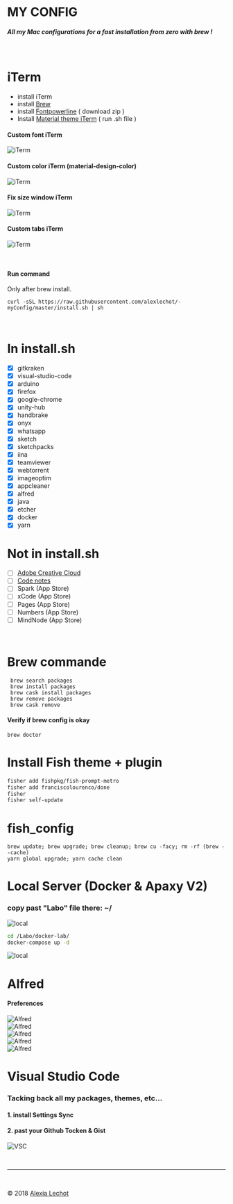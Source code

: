 # MY CONFIG

##### All my Mac configurations for a fast installation from zero with brew ! 
<br>

# iTerm

- install iTerm
- install [Brew](https://brew.sh)
- install [Fontpowerline](https://github.com/powerline/fonts) ( download zip )
- Install [Material theme iTerm](https://github.com/MartinSeeler/iterm2-material-design) ( run .sh file )



#### Custom font iTerm
![iTerm](img/iterm/font.png)

#### Custom color iTerm (material-design-color)
![iTerm](img/iterm/color.png )

#### Fix size window iTerm
![iTerm](img/iterm/size.png )  

#### Custom tabs iTerm
![iTerm](img/iterm/tabs.png)  

<br />

#### Run command 
Only after brew install.

```
curl -sSL https://raw.githubusercontent.com/alexlechot/-myConfig/master/install.sh | sh
```
<br>

# In install.sh

- [x] gitkraken 
- [x] visual-studio-code 
- [x] arduino
- [x] firefox 
- [x] google-chrome 
- [x] unity-hub 
- [x] handbrake 
- [x] onyx 
- [x] whatsapp 
- [x] sketch 
- [x] sketchpacks 
- [x] iina 
- [x] teamviewer 
- [x] webtorrent 
- [x] imageoptim
- [x] appcleaner 
- [x] alfred 
- [x] java
- [x] etcher
- [x] docker
- [x] yarn

# Not in install.sh

- [ ] [Adobe Creative Cloud](https://www.adobe.com/ch_fr/creativecloud/desktop-app.html)
- [ ] [Code notes](https://electronjs.org/apps/code-notes)
- [ ] Spark (App Store) 
- [ ] xCode (App Store)
- [ ] Pages (App Store)
- [ ] Numbers (App Store)
- [ ] MindNode (App Store)
<br>


# Brew commande
```
 brew search packages
 brew install packages
 brew cask install packages
 brew remove packages
 brew cask remove 
```
#### Verify if brew config is okay
```
brew doctor
```


# Install Fish theme + plugin
```sh
fisher add fishpkg/fish-prompt-metro
fisher add franciscolourenco/done
fisher
fisher self-update
```


# fish_config
```
brew update; brew upgrade; brew cleanup; brew cu -facy; rm -rf (brew --cache)
yarn global upgrade; yarn cache clean
```


# Local Server (Docker & Apaxy V2)
### copy past "Labo" file there: ~/
![local](img/local-server/labo.png)
```sh
cd /Labo/docker-lab/ 
docker-compose up -d
```
![local](img/local-server/apaxy-v2.png)


# Alfred
#### Preferences
![Alfred](img/alfred/1.png)  
![Alfred](img/alfred/2.png)  
![Alfred](img/alfred/3.png)  
![Alfred](img/alfred/4.png)  
![Alfred](img/alfred/5.png)  


# Visual Studio Code
### Tacking back all my packages, themes, etc...
#### 1. install Settings Sync 
#### 2. past your Github Tocken & Gist 
![VSC](img/vsc/sync.png) 


<br><hr><br>

&copy; 2018 [Alexia Lechot](https://uxmilk.co)
